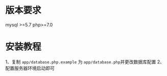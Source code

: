 


# 版本要求
mysql >=5.7
php>=7.0


# 安装教程
1、复制 `app/database.php.example` 为 `app/database.php`并更改数据库配置
2、配置服务器环境启动即可


